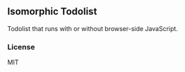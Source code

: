 
Isomorphic Todolist
----

Todolist that runs with or without browser-side JavaScript.

### License

MIT